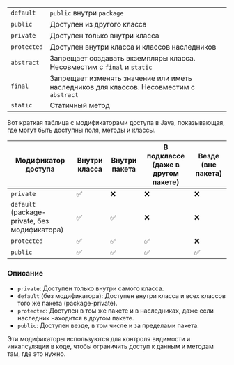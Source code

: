 |             |                                                                                         |
|-------------|-----------------------------------------------------------------------------------------|
| `default`   | `public` внутри `package`                                                               |
| `public`    | Доступен из другого класса                                                              |
| `private`   | Доступен только внутри класса                                                           |
| `protected` | Доступен внутри класса и классов наследников                                            |
| `abstract`  | Запрещает создавать экземпляры класса. Несовместим с `final` и `static`                 |
| `final`     | Запрещает изменять значение или иметь наследников для классов. Несовместим с `abstract` |
| `static`    | Статичный метод                                                                         |


Вот краткая таблица с модификаторами доступа в Java, показывающая, где могут быть доступны поля, методы и классы.

| Модификатор доступа                           | Внутри класса | Внутри пакета | В подклассе (даже в другом пакете) | Везде (вне пакета) |
|-----------------------------------------------|---------------|---------------|------------------------------------|--------------------|
| `private`                                     | ✅            | ❌           | ❌                                 | ❌                 |
| `default` (package-private, без модификатора) | ✅            | ✅           | ❌                                 | ❌                 |
| `protected`                                   | ✅            | ✅           | ✅                                 | ❌                 |
| `public`                                      | ✅            | ✅           | ✅                                 | ✅                 |

### Описание
- `private`: Доступен только внутри самого класса.
- `default` (без модификатора): Доступен внутри класса и всех классов того же пакета (package-private).
- `protected`: Доступен в том же пакете и в наследниках, даже если наследник находится в другом пакете.
- `public`: Доступен везде, в том числе и за пределами пакета.

Эти модификаторы используются для контроля видимости и инкапсуляции в коде, чтобы ограничить доступ к данным и методам там, где это нужно.
